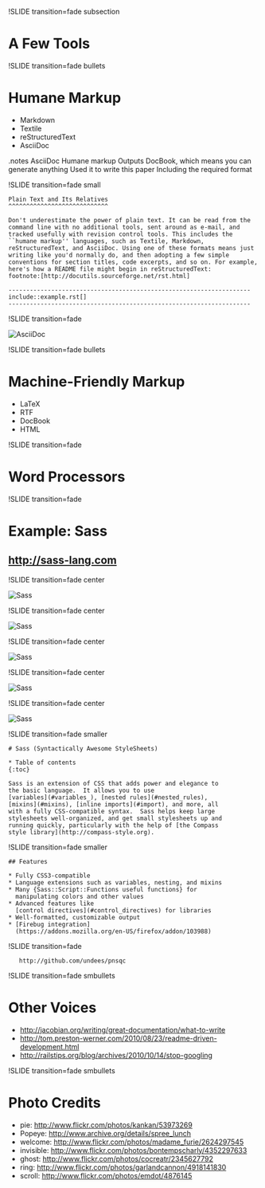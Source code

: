 !SLIDE transition=fade subsection

# A Few Tools #

!SLIDE transition=fade bullets

# Humane Markup #

* Markdown
* Textile
* reStructuredText
* AsciiDoc

.notes AsciiDoc Humane markup Outputs DocBook, which means you can
generate anything Used it to write this paper Including the required
format

!SLIDE transition=fade small

	Plain Text and Its Relatives
	^^^^^^^^^^^^^^^^^^^^^^^^^^^^

	Don't underestimate the power of plain text. It can be read from the
	command line with no additional tools, sent around as e-mail, and
	tracked usefully with revision control tools. This includes the
	``humane markup'' languages, such as Textile, Markdown,
	reStructuredText, and AsciiDoc. Using one of these formats means just
	writing like you'd normally do, and then adopting a few simple
	conventions for section titles, code excerpts, and so on. For example,
	here's how a README file might begin in reStructuredText:
	footnote:[http://docutils.sourceforge.net/rst.html]

	--------------------------------------------------------------------
	include::example.rst[]
	--------------------------------------------------------------------

!SLIDE transition=fade

![AsciiDoc](asciidoc.png)

!SLIDE transition=fade bullets

# Machine-Friendly Markup #

* LaTeX
* RTF
* DocBook
* HTML

!SLIDE transition=fade

# Word Processors #

!SLIDE transition=fade

# Example: Sass #
## http://sass-lang.com ##

!SLIDE transition=fade center

![Sass](sass1.png)

!SLIDE transition=fade center

![Sass](sass2.png)

!SLIDE transition=fade center

![Sass](sass3.png)

!SLIDE transition=fade center

![Sass](sass4.png)

!SLIDE transition=fade center

![Sass](sass5.png)

!SLIDE transition=fade smaller

	# Sass (Syntactically Awesome StyleSheets)

	* Table of contents
	{:toc}

	Sass is an extension of CSS that adds power and elegance to
	the basic language.  It allows you to use
	[variables](#variables_), [nested rules](#nested_rules),
	[mixins](#mixins), [inline imports](#import), and more, all
	with a fully CSS-compatible syntax.  Sass helps keep large
	stylesheets well-organized, and get small stylesheets up and
	running quickly, particularly with the help of [the Compass
	style library](http://compass-style.org).

!SLIDE transition=fade smaller

	## Features

	* Fully CSS3-compatible
	* Language extensions such as variables, nesting, and mixins
	* Many {Sass::Script::Functions useful functions} for
	  manipulating colors and other values
	* Advanced features like
	  [control directives](#control_directives) for libraries
	* Well-formatted, customizable output
	* [Firebug integration]
	  (https://addons.mozilla.org/en-US/firefox/addon/103988)

!SLIDE transition=fade

       http://github.com/undees/pnsqc

!SLIDE transition=fade smbullets

# Other Voices #

* http://jacobian.org/writing/great-documentation/what-to-write
* http://tom.preston-werner.com/2010/08/23/readme-driven-development.html
* http://railstips.org/blog/archives/2010/10/14/stop-googling

!SLIDE transition=fade smbullets

# Photo Credits #

* pie: http://www.flickr.com/photos/kankan/53973269
* Popeye: http://www.archive.org/details/spree_lunch
* welcome: http://www.flickr.com/photos/madame_furie/2624297545
* invisible: http://www.flickr.com/photos/bontempscharly/4352297633
* ghost: http://www.flickr.com/photos/cocreatr/2345627792
* ring: http://www.flickr.com/photos/garlandcannon/4918141830
* scroll: http://www.flickr.com/photos/emdot/4876145
